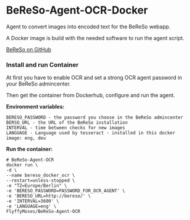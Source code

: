 # BeReSo-Agent-OCR-Docker
Agent to convert images into encoded text for the BeReSo webapp.

A Docker image is build with the needed software to run the agent script.

<a href="https://github.com/FluffyMoses/BeReSo">BeReSo on GitHub</a>

### Install and run Container

At first you have to enable OCR and set a strong OCR agent password in your BeReSo admincenter.

Then get the container from Dockerhub, configure and run the agent.

<b>Environment variables:</b>
```
BERESO_PASSWORD - the password you choose in the BeReSo admincenter
BERSO_URL - the URL of the BeReSo installation
INTERVAL - time between checks for new images
LANGUAGE - Language used by tesseract - installed in this docker image: eng, deu
```

<b>Run the container:</b>
```
# BeReSo-Agent-OCR
docker run \
-d \
--name bereso_docker_ocr \
--restart=unless-stopped \
-e "TZ=Europe/Berlin" \
-e 'BERESO_PASSWORD=PASSWORD_FOR_OCR_AGENT' \
-e 'BERESO_URL=http://bereso/' \ 
-e 'INTERVAL=3600' \
-e 'LANGUAGE=eng' \ 
FlyffyMoses/BeReSo-Agent-OCR
```
